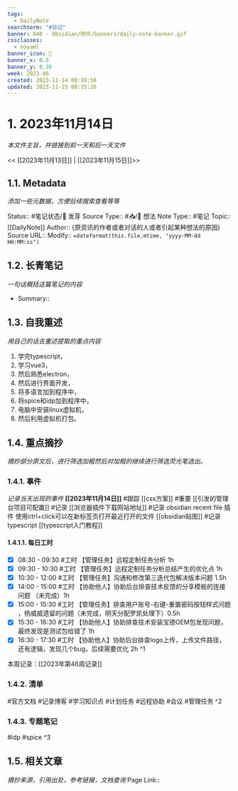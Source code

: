 ```yaml
---
tags:
  - DailyNote
searchterm: "#日记"
banner: 040 - Obsidian/附件/banners/daily-note-banner.gif
cssclasses:
  - noyaml
banner_icon: 💌
banner_x: 0.5
banner_y: 0.38
week: 2023-46
created: 2023-11-14 08:18:50
updated: 2023-11-15 08:33:26
---
```


# 1. 2023年11月14日

_本文件主旨，并链接到前一天和后一天文件_

<< [[2023年11月13日]] | [[2023年11月15日]]>>

## 1.1. Metadata

_添加一些元数据，方便后续搜索查看等等_

Status:: #笔记状态/🌱 发芽
Source Type:: #📥/💭 想法 
Note Type:: #笔记
Topic:: [[DailyNote]]
Author:: {原资讯的作者或者对话的人或者引起某种想法的原因}
Source URL::
Modify:: `=dateformat(this.file.mtime, "yyyy-MM-dd HH:MM:ss")`

## 1.2. 长青笔记

_一句话概括这篇笔记的内容_

- Summary::

## 1.3. 自我重述

_用自己的话去重述提取的重点内容_
1. 学完typescript，
2. 学习vue3，
3. 然后熟悉electron，
4. 然后进行界面开发，
5. 将多语言加到程序中，
6. 将spice和idp加到程序中，
7. 电脑中安装linux虚拟机，
8. 然后利用虚拟机打包。
## 1.4. 重点摘抄

_摘抄部分原文后，进行筛选加粗然后对加粗的继续进行筛选荧光笔选出。_

### 1.4.1. 事件
_记录当天出现的事件_
**[[2023年11月14日]]** 
#跟踪 [[css方案]]
#重要 [[引发的管理台项目可配置]]
#记录  [[浏览器插件下载网站地址]]
#记录 obsidian recent file 插件 使用ctrl+click可以在新标签页打开最近打开的文件 [[obsidian贴图]]
#记录 typescript [[typescript入门教程]]

#### 1.4.1.1. 每日工时
- [x] 08:30 - 09:30 #工时 【管理任务】远程定制任务分析 1h
- [x] 09:30 - 10:30 #工时 【管理任务】远程定制任务分析总结产生的优化点 1h
- [x] 10:30 - 12:00 #工时 【管理任务】沟通和修改第三迭代包解决版本问题 1.5h
- [x] 14:00 - 15:00 #工时 【协助他人】协助后台排查技术反馈的分享模板的连接问题 （未完成）1h
- [x] 15:00 - 15:30 #工时 【管理任务】排查用户账号-右键-重置密码按钮样式问题 ，杨威威遗留的问题（未完成，明天分配罗凯处理下）0.5h
- [x] 15:30 - 16:30 #工时 【协助他人】协助排查技术安装宝德OEM包发现问题，最终发现是测试包给错了 1h
- [x] 16:30 - 17:30 #工时 【协助他人】协助后台排查logo上传，上传文件路径，还有逻辑，发现几个bug，后续需要优化 2h
^1

本周记录：[[2023年第46周记录]] 

### 1.4.2. 清单

#官方文档 
#记录博客
#学习知识点
#计划任务 
#远程协助
#会议 
#管理任务
^2

### 1.4.3. 专题笔记

#idp
#spice
^3

## 1.5. 相关文章

_摘抄来源，引用出处，参考链接，文档查询_
Page Link::

